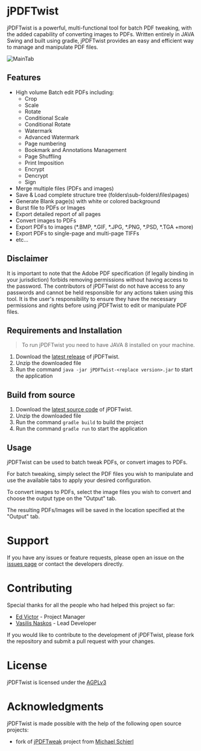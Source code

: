 # jPDFTwist

jPDFTwist is a powerful, multi-functional tool for batch PDF tweaking, with the added capability of converting images to PDFs. Written entirely in JAVA Swing and built using gradle, jPDFTwist provides an easy and efficient way to manage and manipulate PDF files.

![MainTab](https://user-images.githubusercontent.com/6230644/215322434-6ee34c1d-0bda-4463-a40e-52d48301085e.png)

## Features

* High volume Batch edit PDFs including:
  * Crop
  * Scale
  * Rotate
  * Conditional Scale
  * Conditional Rotate
  * Watermark
  * Advanced Watermark
  * Page numbering
  * Bookmark and Annotations Management
  * Page Shuffling
  * Print Imposition
  * Encrypt
  * Dencrypt
  * Sign
* Merge multiple files (PDFs and images)
* Save & Load complete structure tree (folders\sub-folders\files\pages)
* Generate Blank page(s) with white or colored background
* Burst file to PDFs or Images
* Export detailed report of all pages
* Convert images to PDFs
* Export PDFs to images (*.BMP, *.GIF, *.JPG, *.PNG, *.PSD, *.TGA +more)
* Export PDFs to single-page and multi-page TIFFs
* etc...

## Disclaimer

It is important to note that the Adobe PDF specification (if legally binding in your jurisdiction) forbids removing permissions without having access to the password. The contributors of jPDFTwist do not have access to any passwords and cannot be held responsible for any actions taken using this tool. It is the user's responsibility to ensure they have the necessary permissions and rights before using jPDFTwist to edit or manipulate PDF files.

## Requirements and Installation

> To run jPDFTwist you need to have JAVA 8 installed on your machine.

1. Download the [latest release](https://github.com/xlance-github/jPDFTwist/releases) of jPDFTwist.
2. Unzip the downloaded file
3. Run the command `java -jar jPDFTwist-<replace version>.jar` to start the application

## Build from source

1. Download the [latest source code](https://github.com/xlance-github/jPDFTwist/archive/refs/heads/main.zip) of jPDFTwist.
2. Unzip the downloaded file
3. Run the command `gradle build` to build the project
4. Run the command `gradle run` to start the application

## Usage

jPDFTwist can be used to batch tweak PDFs, or convert images to PDFs.

For batch tweaking, simply select the PDF files you wish to manipulate and use the available tabs to apply your desired configuration.

To convert images to PDFs, select the image files you wish to convert and choose the output type on the "Output" tab.

The resulting PDFs/Images will be saved in the location specified at the "Output" tab.

# Support

If you have any issues or feature requests, please open an issue on the [issues page](https://github.com/xlance-github/jPDFTwist/issues) or contact the developers directly.

# Contributing

Special thanks for all the people who had helped this project so far:

* [Ed Victor](https://github.com/xlance-github) - Project Manager
* [Vasilis Naskos](https://github.com/vnaskos) - Lead Developer

If you would like to contribute to the development of jPDFTwist, please fork the repository and submit a pull request with your changes.

# License

jPDFTwist is licensed under the [AGPLv3](LICENSE)

# Acknowledgments

jPDFTwist is made possible with the help of the following open source projects:

* fork of [jPDFTweak](https://jpdftweak.sourceforge.net/) project from [Michael Schierl](https://sourceforge.net/u/schierlm/profile/)
